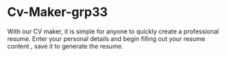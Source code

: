 # Cv-Maker-grp33
With our CV maker, it is simple for anyone to quickly create a professional resume. Enter your personal details and begin filling out your resume content , save it to generate the resume.
